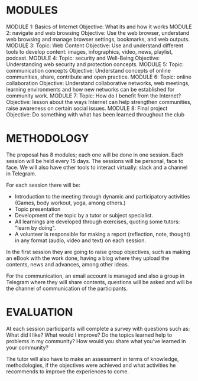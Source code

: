# MODULES

MODULE 1: Basics of Internet
Objective: What its and how it works
MODULE 2: navigate and web browsing
Objective: Use the web browser, understand web browsing and manage browser settings, bookmarks, and web outputs.
MODULE 3:   Topic: Web Content
Objective: Use and understand different tools to develop content: images, infographics, video, news, playlist, podcast.
MODULE 4:   Topic: security and Well-Being
Objective: Understanding web security and protection concepts.
MODULE 5:   Topic: communication concepts
Objective: Understand concepts of online communities, share, contribute and open practice.
MODULE 6:   Topic: online collaboration
Objective: Understand collaborative networks, web meetings, learning environments and how new networks can be established for community work.
MODULE 7:  Topic: How do I benefit from the Internet?
Objective: lesson about the ways Internet can help strengthen communities, raise awareness on certain social issues. 
MODULE 8: Final project
Objective: Do something with what has been learned throughout the club

# METHODOLOGY
The proposal has 8 modules; each one will be done in one session. Each session will be held every 15 days. The sessions will be personal, face to face. We will also have other tools to interact virtually: slack and a channel in Telegram. 

For each session there will be:

* Introduction to the meeting through dynamic and participatory activities (Games, body workout, yoga, among others.)
* Topic presentation
* Development of the topic by a tutor or subject specialist.
* All learnings are developed through exercises, quoting some tutors: "learn by doing".
* A volunteer is responsible for making a report (reflection, note, thought) in any format (audio, video and text) on each session.

In the first session they are going to raise group objectives, such as making an eBook with the work done, having a blog where they upload the contents, news and advances, among other ideas.

For the communication, an email account is managed and also a group in Telegram where they will share contents, questions will be asked and will be the channel of communication of the participants.
 
 
# EVALUATION

At each session participants will complete a survey with questions such as: What did I like? What would I improve? Do the topics learned help to problems in my community? How would you share what you’ve learned in your community?

The tutor will also have to make an assessment in terms of knowledge, methodologies, if the objectives were achieved and what activities he recommends to improve the experiences to come.
 

